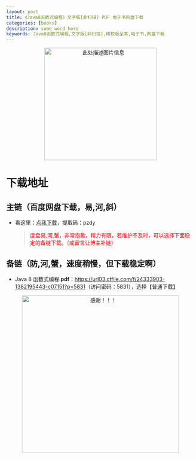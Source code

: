 ```yaml
---
layout: post
title: 《Java8函数式编程》文字版[非扫描] PDF 电子书网盘下载
categories: [books]
description: some word here
keywords: Java8函数式编程,文字版[非扫描],精校版全本,电子书,网盘下载
---
```


<div align="center"><img src="https://pic.imgdb.cn/item/67063eb6d29ded1a8c83ad95.png" alt="此处描述图片信息" width="300px" height="auto"></div>

# 下载地址

## 主链（百度网盘下载，易,河,斜）

- 看这里：[点我下载](https://pan.baidu.com/s/1iMXUbSbtZQZjDcqDmnWUyw?pwd=pzdy)，提取码：pzdy

  > <p style="color:red" >度盘易,河,蟹，非常抱歉。精力有限，若维护不及时，可以选择下面稳定的备链下载。（或留言让博主补链）</p>

## 备链（防,河,蟹，速度稍慢，但下载稳定啊）

- Java 8 函数式编程.**pdf**：<https://url03.ctfile.com/f/24333903-1382195443-c07151?p=5831>（访问密码：5831），选择【普通下载】

<div align="center"><img src="https://pic.imgdb.cn/item/6707df6bd29ded1a8ce37031.gif" alt="感谢！！！" width="420px" height="auto"/></div>
